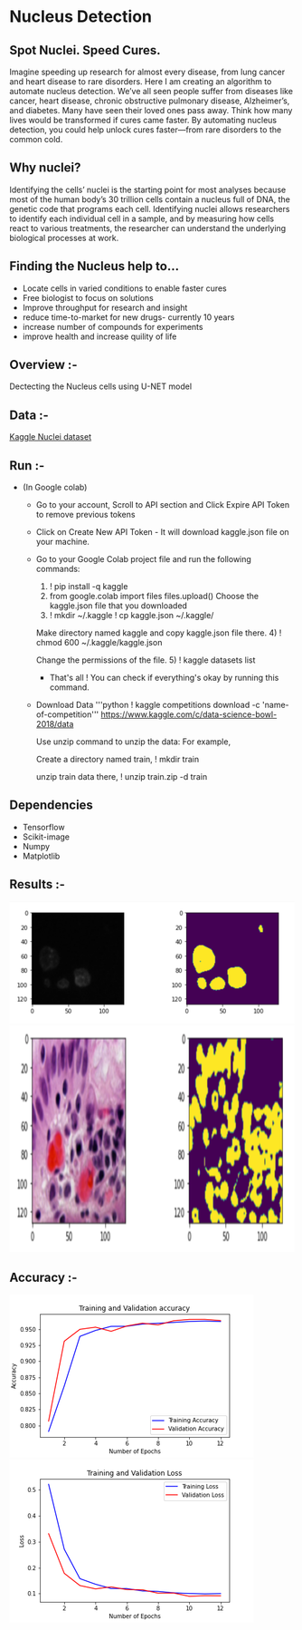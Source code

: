 # Nucleus Detection

## Spot Nuclei. Speed Cures.
Imagine speeding up research for almost every disease, from lung cancer and heart disease to rare disorders. Here I am creating an algorithm to automate nucleus detection.
We’ve all seen people suffer from diseases like cancer, heart disease, chronic obstructive pulmonary disease, Alzheimer’s, and diabetes. Many have seen their loved ones 
pass away. Think how many lives would be transformed if cures came faster.
By automating nucleus detection, you could help unlock cures faster—from rare disorders to the common cold.

## Why nuclei?
Identifying the cells’ nuclei is the starting point for most analyses because most of the human body’s 30 trillion cells contain a nucleus full of DNA, the genetic code
that programs each cell. Identifying nuclei allows researchers to identify each individual cell in a sample, and by measuring how cells react to various treatments, the
researcher can understand the underlying biological processes at work.

## Finding the Nucleus help to...
* Locate cells in varied conditions to enable faster cures
* Free biologist to focus on solutions
* Improve throughput for research and insight
* reduce time-to-market for new drugs- currently 10 years
* increase number of compounds for experiments
* improve health and increase quility of life


## Overview :-
Dectecting the Nucleus cells using U-NET model



## Data :-
[Kaggle Nuclei dataset](https://www.kaggle.com/c/data-science-bowl-2018/data)

## Run :-
* (In Google colab)
    * Go to your account, Scroll to API section and Click Expire API Token to remove previous tokens
    * Click on Create New API Token - It will download kaggle.json file on your machine.
    * Go to your Google Colab project file and run the following commands:
        1) ! pip install -q kaggle
        2) from google.colab import files
        files.upload()
        Choose the kaggle.json file that you downloaded
        3) ! mkdir ~/.kaggle
           ! cp kaggle.json ~/.kaggle/

        Make directory named kaggle and copy kaggle.json file there.
        4) ! chmod 600 ~/.kaggle/kaggle.json

        Change the permissions of the file.
        5) ! kaggle datasets list
       - That's all ! You can check if everything's okay by running this command.

    * Download Data
          '''python ! kaggle competitions download -c 'name-of-competition'''
          https://www.kaggle.com/c/data-science-bowl-2018/data

         Use unzip command to unzip the data:
            For example,

         Create a directory named train,
            ! mkdir train

         unzip train data there,
            ! unzip train.zip -d train


## Dependencies
* Tensorflow
* Scikit-image
* Numpy
* Matplotlib 

## Results :-
<p align="left">
<img src="https://github.com/Lalit78716/Image-segmentation-Projects/blob/main/Nucleus%20Detection/Screenshots/Screenshot%20(493).png"/>
<img src="https://github.com/Lalit78716/Image-segmentation-Projects/blob/main/Nucleus%20Detection/Screenshots/Screenshot%20(495).png",width="600" height="400"/>
</p>


## Accuracy :-
<p align="left">
<img src="https://github.com/Lalit78716/Image-segmentation-Projects/blob/main/Nucleus%20Detection/Screenshots/T_V_accuracy_rms%20(1).png"/>
<img src="https://github.com/Lalit78716/Image-segmentation-Projects/blob/main/Nucleus%20Detection/Screenshots/T_V_loass_rms%20(1).png"/>
</p>

